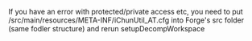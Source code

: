 If you have an error with protected/private access etc, you need to put /src/main/resources/META-INF/iChunUtil_AT.cfg into Forge's src folder (same fodler structure) and rerun setupDecompWorkspace
